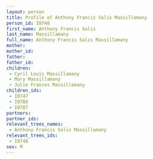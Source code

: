```yaml
---
layout: person
title: Profile of Anthony Francis Salis Massillamany
person_id: I0748
first_name: Anthony Francis Salis
last_name: Massillamany
full_name: Anthony Francis Salis Massillamany
mother: 
mother_id: 
father: 
father_id: 
children:
 - Cyril Louis Massillamany
 - Mary Massillamany
 - Julie Frances Massillamany
children_ids:
 - I0747
 - I0788
 - I0787
partners:
partner_ids:
relevant_trees_names:
 - Anthony Francis Salis Massillamany
relevant_trees_ids:
 - I0748
sex: M
---
```


